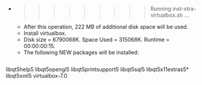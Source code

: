 * >>>>>>>>> Running inst-xtra-virtualbox.sh ...
  * After this operation, 222 MB of additional disk space will be used.
  * Install virtualbox.
  * Disk size = 6790068K. Space Used = 315068K. Runtime = 00:00:00:15.
  * The following NEW packages will be installed:
  ```bash
libqt5help5 libqt5opengl5 libqt5printsupport5 libqt5sql5 libqt5x11extras5*
libqt5xml5 virtualbox-7.0
  ```

